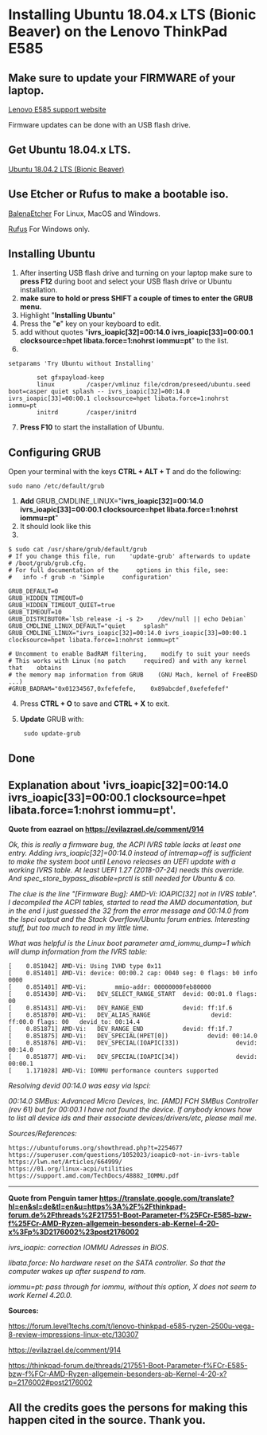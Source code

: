 # Installing Ubuntu 18.04.x LTS (Bionic Beaver) on the Lenovo ThinkPad E585

## Make sure to update your FIRMWARE of your laptop.

[Lenovo E585 support website](https://pcsupport.lenovo.com/nl/en/products/laptops-and-netbooks/thinkpad-edge-laptops/thinkpad-e585-type-20kv/downloads)

Firmware updates can be done with an USB flash drive.

## Get Ubuntu 18.04.x LTS.

[Ubuntu 18.04.2 LTS (Bionic Beaver)](http://releases.ubuntu.com/18.04/)

## Use Etcher or Rufus to make a bootable iso.

[BalenaEtcher](https://www.balena.io/etcher/) For Linux, MacOS and Windows.

[Rufus](https://rufus.ie/) For Windows only.

## Installing Ubuntu

1. After inserting USB flash drive and turning on your laptop make sure to **press F12** during boot and select your USB flash drive or Ubuntu installation. 
2. **make sure to hold or press SHIFT a couple of times to enter the GRUB menu.**
3. Highlight "**Installing Ubuntu**"
4. Press the "**e**" key on your keyboard to edit.
5. add without quotes "**ivrs_ioapic[32]=00:14.0 ivrs_ioapic[33]=00:00.1 clocksource=hpet libata.force=1:nohrst iommu=pt**" to the list.
6. 

    setparams 'Try Ubuntu without Installing'

            set gfxpayload-keep
            linux         /casper/vmlinuz file/cdrom/preseed/ubuntu.seed boot=casper quiet splash -- ivrs_ioapic[32]=00:14.0 ivrs_ioapic[33]=00:00.1 clocksource=hpet libata.force=1:nohrst iommu=pt
            initrd        /casper/initrd


7. **Press F10** to start the installation of Ubuntu.

## Configuring GRUB

Open your terminal with the keys **CTRL + ALT + T** and do the following:

    sudo nano /etc/default/grub


1. **Add** GRUB_CMDLINE_LINUX="**ivrs_ioapic[32]=00:14.0 ivrs_ioapic[33]=00:00.1 clocksource=hpet libata.force=1:nohrst iommu=pt**"
2. It should look like this
3. 

    $ sudo cat /usr/share/grub/default/grub
    # If you change this file, run    'update-grub' afterwards to update
    # /boot/grub/grub.cfg.
    # For full documentation of the     options in this file, see:
    #   info -f grub -n 'Simple     configuration'

    GRUB_DEFAULT=0
    GRUB_HIDDEN_TIMEOUT=0
    GRUB_HIDDEN_TIMEOUT_QUIET=true
    GRUB_TIMEOUT=10
    GRUB_DISTRIBUTOR=`lsb_release -i -s 2>    /dev/null || echo Debian`
    GRUB_CMDLINE_LINUX_DEFAULT="quiet     splash"
    GRUB_CMDLINE_LINUX="ivrs_ioapic[32]=00:14.0 ivrs_ioapic[33]=00:00.1 clocksource=hpet libata.force=1:nohrst iommu=pt"

    # Uncomment to enable BadRAM filtering,    modify to suit your needs
    # This works with Linux (no patch     required) and with any kernel that    obtains
    # the memory map information from GRUB    (GNU Mach, kernel of FreeBSD ...)
    #GRUB_BADRAM="0x01234567,0xfefefefe,    0x89abcdef,0xefefefef"

4. Press **CTRL + O** to save and **CTRL + X** to exit.
5. **Update** GRUB with:

        sudo update-grub

## Done


## Explanation about 'ivrs_ioapic[32]=00:14.0 ivrs_ioapic[33]=00:00.1 clocksource=hpet libata.force=1:nohrst iommu=pt'.

**Quote from eazrael on https://evilazrael.de/comment/914**

*Ok, this is really a firmware bug, the ACPI IVRS table lacks at least one entry. Adding ivrs_ioapic[32]=00:14.0 instead of intremap=off is sufficient to make the system boot until Lenovo releases an UEFI update with a working IVRS table. At least UEFI 1.27 (2018-07-24) needs this override. And spec_store_bypass_disable=prctl is still needed for Ubuntu & co.*

*The clue is the line "[Firmware Bug]: AMD-Vi: IOAPIC[32] not in IVRS table". I decompiled the ACPI tables, started to read the AMD documentation, but in the end I just guessed the 32 from the error message and 00:14.0 from the lspci output and the Stack Overflow/Ubuntu forum entries.  Interesting stuff, but too much to read in my little time.* 

*What was helpful is the Linux boot parameter amd_iommu_dump=1 which will dump information from the IVRS table:*

    [    0.851042] AMD-Vi: Using IVHD type 0x11
    [    0.851401] AMD-Vi: device: 00:00.2 cap: 0040 seg: 0 flags: b0 info 0000
    [    0.851401] AMD-Vi:        mmio-addr: 00000000feb80000
    [    0.851430] AMD-Vi:   DEV_SELECT_RANGE_START  devid: 00:01.0 flags: 00
    [    0.851431] AMD-Vi:   DEV_RANGE_END           devid: ff:1f.6
    [    0.851870] AMD-Vi:   DEV_ALIAS_RANGE                 devid: ff:00.0 flags: 00   devid_to: 00:14.4
    [    0.851871] AMD-Vi:   DEV_RANGE_END           devid: ff:1f.7
    [    0.851875] AMD-Vi:   DEV_SPECIAL(HPET[0])           devid: 00:14.0
    [    0.851876] AMD-Vi:   DEV_SPECIAL(IOAPIC[33])                devid: 00:14.0
    [    0.851877] AMD-Vi:   DEV_SPECIAL(IOAPIC[34])                devid: 00:00.1
    [    1.171028] AMD-Vi: IOMMU performance counters supported

*Resolving devid 00:14.0 was easy via lspci:*

*00:14.0 SMBus: Advanced Micro Devices, Inc. [AMD] FCH SMBus Controller (rev 61)
but for 00:00.1 I have not found the device. If anybody knows how to list all device ids and their associate devices/drivers/etc, please mail me.*


*Sources/References:*

    https://ubuntuforums.org/showthread.php?t=2254677
    https://superuser.com/questions/1052023/ioapic0-not-in-ivrs-table
    https://lwn.net/Articles/664999/
    https://01.org/linux-acpi/utilities
    https://support.amd.com/TechDocs/48882_IOMMU.pdf

---

**Quote from Penguin tamer https://translate.google.com/translate?hl=en&sl=de&tl=en&u=https%3A%2F%2Fthinkpad-forum.de%2Fthreads%2F217551-Boot-Parameter-f%25FCr-E585-bzw-f%25FCr-AMD-Ryzen-allgemein-besonders-ab-Kernel-4-20-x%3Fp%3D2176002%23post2176002**

*ivrs_ioapic: correction IOMMU Adresses in BIOS.*

*libata.force: No hardware reset on the SATA controller. So that the computer wakes up after suspend to ram.*

*iommu=pt: pass through for iommu, without this option, X does not seem to work Kernel 4.20.0.*



**Sources:** 

https://forum.level1techs.com/t/lenovo-thinkpad-e585-ryzen-2500u-vega-8-review-impressions-linux-etc/130307

https://evilazrael.de/comment/914

https://thinkpad-forum.de/threads/217551-Boot-Parameter-f%FCr-E585-bzw-f%FCr-AMD-Ryzen-allgemein-besonders-ab-Kernel-4-20-x?p=2176002#post2176002

## All the credits goes the persons for making this happen cited in the source. Thank you.